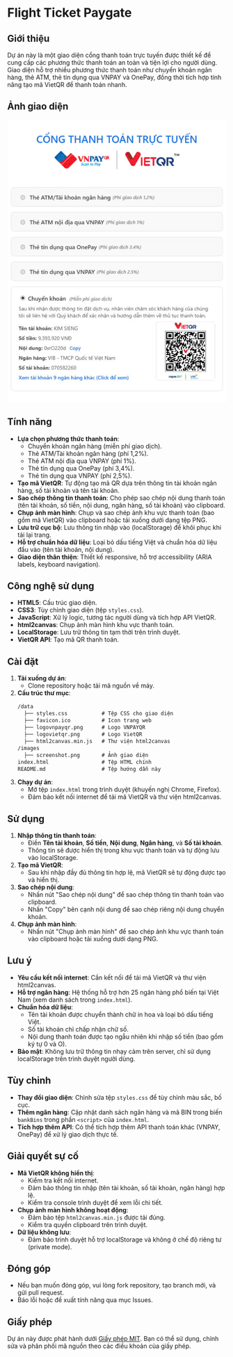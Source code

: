 # Flight Ticket Paygate

## Giới thiệu
Dự án này là một giao diện cổng thanh toán trực tuyến được thiết kế để cung cấp các phương thức thanh toán an toàn và tiện lợi cho người dùng. Giao diện hỗ trợ nhiều phương thức thanh toán như chuyển khoản ngân hàng, thẻ ATM, thẻ tín dụng qua VNPAY và OnePay, đồng thời tích hợp tính năng tạo mã VietQR để thanh toán nhanh.

## Ảnh giao diện
![Giao diện cổng thanh toán trực tuyến](./data/screenshot.jpg)

## Tính năng
- **Lựa chọn phương thức thanh toán**:
  - Chuyển khoản ngân hàng (miễn phí giao dịch).
  - Thẻ ATM/Tài khoản ngân hàng (phí 1,2%).
  - Thẻ ATM nội địa qua VNPAY (phí 1%).
  - Thẻ tín dụng qua OnePay (phí 3,4%).
  - Thẻ tín dụng qua VNPAY (phí 2,5%).
- **Tạo mã VietQR**: Tự động tạo mã QR dựa trên thông tin tài khoản ngân hàng, số tài khoản và tên tài khoản.
- **Sao chép thông tin thanh toán**: Cho phép sao chép nội dung thanh toán (tên tài khoản, số tiền, nội dung, ngân hàng, số tài khoản) vào clipboard.
- **Chụp ảnh màn hình**: Chụp và sao chép ảnh khu vực thanh toán (bao gồm mã VietQR) vào clipboard hoặc tải xuống dưới dạng tệp PNG.
- **Lưu trữ cục bộ**: Lưu thông tin nhập vào (localStorage) để khôi phục khi tải lại trang.
- **Hỗ trợ chuẩn hóa dữ liệu**: Loại bỏ dấu tiếng Việt và chuẩn hóa dữ liệu đầu vào (tên tài khoản, nội dung).
- **Giao diện thân thiện**: Thiết kế responsive, hỗ trợ accessibility (ARIA labels, keyboard navigation).

## Công nghệ sử dụng
- **HTML5**: Cấu trúc giao diện.
- **CSS3**: Tùy chỉnh giao diện (tệp `styles.css`).
- **JavaScript**: Xử lý logic, tương tác người dùng và tích hợp API VietQR.
- **html2canvas**: Chụp ảnh màn hình khu vực thanh toán.
- **LocalStorage**: Lưu trữ thông tin tạm thời trên trình duyệt.
- **VietQR API**: Tạo mã QR thanh toán.

## Cài đặt
1. **Tải xuống dự án**:
   - Clone repository hoặc tải mã nguồn về máy.
2. **Cấu trúc thư mục**:
   ```
   /data
     ├── styles.css           # Tệp CSS cho giao diện
     ├── favicon.ico          # Icon trang web
     ├── logovnpayqr.png      # Logo VNPAYQR
     ├── logovietqr.png       # Logo VietQR
     ├── html2canvas.min.js   # Thư viện html2canvas
   /images
     ├── screenshot.png       # Ảnh giao diện
   index.html                 # Tệp HTML chính
   README.md                  # Tệp hướng dẫn này
   ```
3. **Chạy dự án**:
   - Mở tệp `index.html` trong trình duyệt (khuyến nghị Chrome, Firefox).
   - Đảm bảo kết nối internet để tải mã VietQR và thư viện html2canvas.

## Sử dụng
1. **Nhập thông tin thanh toán**:
   - Điền **Tên tài khoản**, **Số tiền**, **Nội dung**, **Ngân hàng**, và **Số tài khoản**.
   - Thông tin sẽ được hiển thị trong khu vực thanh toán và tự động lưu vào localStorage.
2. **Tạo mã VietQR**:
   - Sau khi nhập đầy đủ thông tin hợp lệ, mã VietQR sẽ tự động được tạo và hiển thị.
3. **Sao chép nội dung**:
   - Nhấn nút "Sao chép nội dung" để sao chép thông tin thanh toán vào clipboard.
   - Nhấn "Copy" bên cạnh nội dung để sao chép riêng nội dung chuyển khoản.
4. **Chụp ảnh màn hình**:
   - Nhấn nút "Chụp ảnh màn hình" để sao chép ảnh khu vực thanh toán vào clipboard hoặc tải xuống dưới dạng PNG.

## Lưu ý
- **Yêu cầu kết nối internet**: Cần kết nối để tải mã VietQR và thư viện html2canvas.
- **Hỗ trợ ngân hàng**: Hệ thống hỗ trợ hơn 25 ngân hàng phổ biến tại Việt Nam (xem danh sách trong `index.html`).
- **Chuẩn hóa dữ liệu**:
  - Tên tài khoản được chuyển thành chữ in hoa và loại bỏ dấu tiếng Việt.
  - Số tài khoản chỉ chấp nhận chữ số.
  - Nội dung thanh toán được tạo ngẫu nhiên khi nhập số tiền (bao gồm ký tự 0 và O).
- **Bảo mật**: Không lưu trữ thông tin nhạy cảm trên server, chỉ sử dụng localStorage trên trình duyệt người dùng.

## Tùy chỉnh
- **Thay đổi giao diện**: Chỉnh sửa tệp `styles.css` để tùy chỉnh màu sắc, bố cục.
- **Thêm ngân hàng**: Cập nhật danh sách ngân hàng và mã BIN trong biến `bankBins` trong phần `<script>` của `index.html`.
- **Tích hợp thêm API**: Có thể tích hợp thêm API thanh toán khác (VNPAY, OnePay) để xử lý giao dịch thực tế.

## Giải quyết sự cố
- **Mã VietQR không hiển thị**:
  - Kiểm tra kết nối internet.
  - Đảm bảo thông tin nhập (tên tài khoản, số tài khoản, ngân hàng) hợp lệ.
  - Kiểm tra console trình duyệt để xem lỗi chi tiết.
- **Chụp ảnh màn hình không hoạt động**:
  - Đảm bảo tệp `html2canvas.min.js` được tải đúng.
  - Kiểm tra quyền clipboard trên trình duyệt.
- **Dữ liệu không lưu**:
  - Đảm bảo trình duyệt hỗ trợ localStorage và không ở chế độ riêng tư (private mode).

## Đóng góp
- Nếu bạn muốn đóng góp, vui lòng fork repository, tạo branch mới, và gửi pull request.
- Báo lỗi hoặc đề xuất tính năng qua mục Issues.

## Giấy phép
Dự án này được phát hành dưới [Giấy phép MIT](LICENSE). Bạn có thể sử dụng, chỉnh sửa và phân phối mã nguồn theo các điều khoản của giấy phép.
